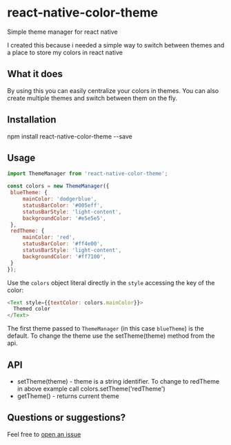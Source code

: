# react-native-color-theme
Simple theme manager for react native

I created this because i needed a simple way to switch between themes and a place to store my colors in react native

## What it does

By using this you can easily centralize your colors in themes.
You can also create multiple themes and switch between them on the fly.

## Installation

npm install react-native-color-theme --save

## Usage

 ```js
import ThemeManager from 'react-native-color-theme';

const colors = new ThemeManager({
  blueTheme: {
      mainColor: 'dodgerblue',
      statusBarColor: '#005eff',
      statusBarStyle: 'light-content',
      backgroundColor: '#e5e5e5',
  },
  redTheme: {
      mainColor: 'red',
      statusBarColor: '#ff4e00',
      statusBarStyle: 'light-content',
      backgroundColor: '#ff7100',
  }
});
```

 Use the `colors` object literal directly in the `style` accessing the key of the color:

```js
<Text style={{textColor: colors.mainColor}}>
  Themed color
</Text>
```

The first theme passed to `ThemeManager` (in this case `blueTheme`) is the default. To change the theme use the setTheme(theme) method from the api.

## API

* setTheme(theme) - theme is a string identifier. To change to redTheme in above example call colors.setTheme('redTheme')
* getTheme() - returns current theme

## Questions or suggestions?
Feel free to [open an issue](https://github.com/Ladekarl/react-native-color-theme/issues/new)
